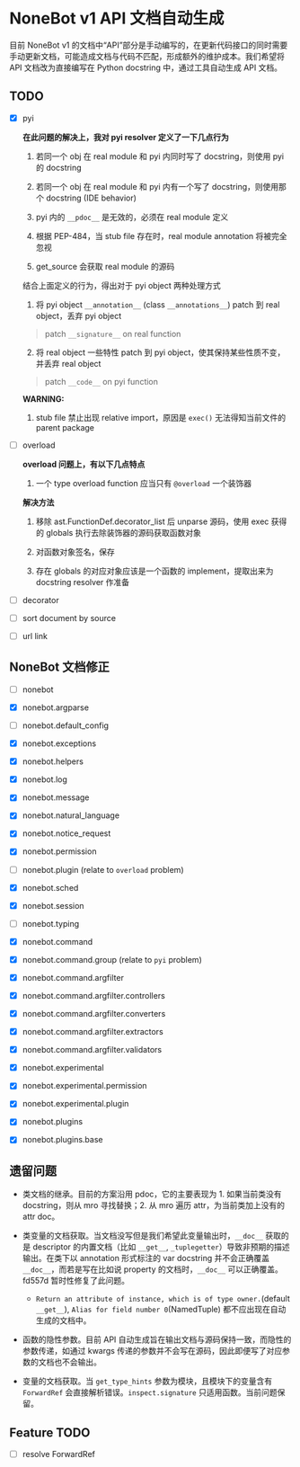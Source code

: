 # NoneBot v1 API 文档自动生成

目前 NoneBot v1 的文档中“API”部分是手动编写的，在更新代码接口的同时需要手动更新文档，可能造成文档与代码不匹配，形成额外的维护成本。我们希望将 API 文档改为直接编写在 Python docstring 中，通过工具自动生成 API 文档。

## TODO

- [x] pyi

    **在此问题的解决上，我对 pyi resolver 定义了一下几点行为**

    1. 若同一个 obj 在 real module 和 pyi 内同时写了 docstring，则使用 pyi 的 docstring

    2. 若同一个 obj 在 real module 和 pyi 内有一个写了 docstring，则使用那个 docstring (IDE behavior)

    3. pyi 内的 `__pdoc__` 是无效的，必须在 real module 定义

    4. 根据 PEP-484，当 stub file 存在时，real module annotation 将被完全忽视

    5. get_source 会获取 real module 的源码

    结合上面定义的行为，得出对于 pyi object 两种处理方式

    1. 将 pyi object `__annotation__` (class `__annotations__`) patch 到 real object，丢弃 pyi object

    > patch `__signature__` on real function

    2. 将 real object 一些特性 patch 到 pyi object，使其保持某些性质不变，并丢弃 real object

    > patch `__code__` on pyi function

    **WARNING:**

    1. stub file 禁止出现 relative import，原因是 `exec()` 无法得知当前文件的 parent package

- [ ] overload

    **overload 问题上，有以下几点特点**

    1. 一个 type overload function 应当只有 `@overload` 一个装饰器

    **解决方法**

    1. 移除 ast.FunctionDef.decorator_list 后 unparse 源码，使用 exec 获得的 globals 执行去除装饰器的源码获取函数对象

    2. 对函数对象签名，保存

    3. 存在 globals 的对应对象应该是一个函数的 implement，提取出来为 docstring resolver 作准备

- [ ] decorator

- [ ] sort document by source

- [ ] url link

## NoneBot 文档修正

- [ ] nonebot

- [x] nonebot.argparse

- [ ] nonebot.default_config

- [x] nonebot.exceptions

- [x] nonebot.helpers

- [x] nonebot.log

- [x] nonebot.message

- [x] nonebot.natural_language

- [x] nonebot.notice_request

- [x] nonebot.permission

- [ ] nonebot.plugin (relate to `overload` problem)

- [x] nonebot.sched

- [x] nonebot.session

- [ ] nonebot.typing

- [x] nonebot.command

- [x] nonebot.command.group (relate to `pyi` problem)

- [x] nonebot.command.argfilter

- [x] nonebot.command.argfilter.controllers

- [x] nonebot.command.argfilter.converters

- [x] nonebot.command.argfilter.extractors

- [x] nonebot.command.argfilter.validators

- [x] nonebot.experimental

- [x] nonebot.experimental.permission

- [x] nonebot.experimental.plugin

- [x] nonebot.plugins

- [x] nonebot.plugins.base

## 遗留问题

- 类文档的继承。目前的方案沿用 pdoc，它的主要表现为 1. 如果当前类没有 docstring，则从 mro 寻找替换；2. 从 mro 遍历 attr，为当前类加上没有的 attr doc。

- 类变量的文档获取。当文档没写但是我们希望此变量输出时，`__doc__` 获取的是 descriptor 的内置文档（比如 `__get__`, `_tuplegetter`）导致非预期的描述输出。在类下以 annotation 形式标注的 var docstring 并不会正确覆盖 `__doc__`，而若是写在比如说 property 的文档时，`__doc__` 可以正确覆盖。fd557d 暂时性修复了此问题。

    - `Return an attribute of instance, which is of type owner.`(default `__get__`), `Alias for field number 0`(NamedTuple) 都不应出现在自动生成的文档中。

- 函数的隐性参数。目前 API 自动生成旨在输出文档与源码保持一致，而隐性的参数传递，如通过 kwargs 传递的参数并不会写在源码，因此即便写了对应参数的文档也不会输出。

- 变量的文档获取。当 `get_type_hints` 参数为模块，且模块下的变量含有 `ForwardRef` 会直接解析错误。`inspect.signature` 只适用函数。当前问题保留。

## Feature TODO

- [ ] resolve ForwardRef
